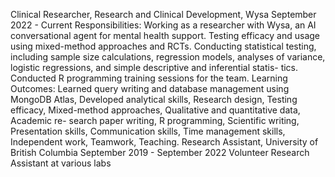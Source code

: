 Clinical Researcher, Research and Clinical Development, Wysa September 2022 - Current
Responsibilities: Working as a researcher with Wysa, an AI conversational agent for mental health support. Testing
efficacy and usage using mixed-method approaches and RCTs. Conducting statistical testing, including sample size
calculations, regression models, analyses of variance, logistic regressions, and simple descriptive and inferential statis-
tics. Conducted R programming training sessions for the team.
Learning Outcomes: Learned query writing and database management using MongoDB Atlas, Developed analytical
skills, Research design, Testing efficacy, Mixed-method approaches, Qualitative and quantitative data, Academic re-
search paper writing, R programming, Scientific writing, Presentation skills, Communication skills, Time management
skills, Independent work, Teamwork, Teaching.
Research Assistant, University of British Columbia September 2019 - September 2022
Volunteer Research Assistant at various labs

